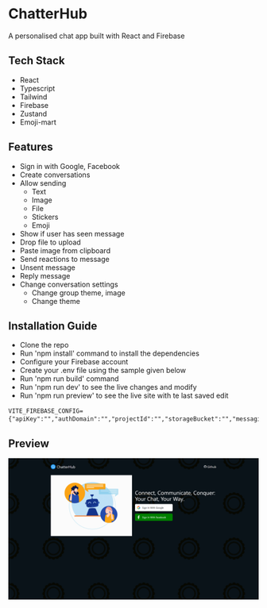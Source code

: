 # ChatterHub

A personalised chat app built with React and Firebase

## Tech Stack
- React
- Typescript
- Tailwind
- Firebase 
- Zustand
- Emoji-mart

## Features
- Sign in with Google, Facebook
- Create conversations 
- Allow sending
  - Text
  - Image
  - File
  - Stickers
  - Emoji 
- Show if user has seen message
- Drop file to upload
- Paste image from clipboard
- Send reactions to message 
- Unsent message
- Reply message
- Change conversation settings
  - Change group theme, image
  - Change theme

## Installation Guide
- Clone the repo
- Run 'npm install' command to install the dependencies
- Configure your Firebase account
- Create your .env file using the sample given below
- Run 'npm run build' command
- Run 'npm run dev' to see the live changes and modify
- Run 'npm run preview' to see the live site with te last saved edit


 ```env
VITE_FIREBASE_CONFIG={"apiKey":"","authDomain":"","projectId":"","storageBucket":"","messagingSenderId":"","appId":""}
```
## Preview

![Live Preview](https://raw.githubusercontent.com/alvin-dennis/Chat-App/main/assets/Preview.png)
